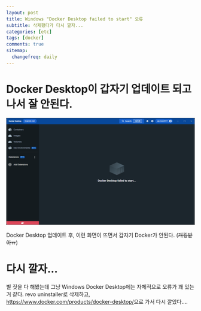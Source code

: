 ```yaml
---
layout: post
title: Windows "Docker Desktop failed to start" 오류
subtitle: 삭제했다가 다시 깔자...
categories: [etc]
tags: [docker]
comments: true
sitemap:
  changefreq: daily
---
```


# Docker Desktop이 갑자기 업데이트 되고 나서 잘 안된다.

![오류 화면](/assets/img/2022-12-05-docker-desktop-failed-to-start/오류.png)

Docker Desktop 업데이트 후, 이런 화면이 뜨면서 갑자기 Docker가 안된다. (~~개킹받아ㅠ~~)

# 다시 깔자...

별 짓을 다 해봤는데 그냥 Windows Docker Desktop에는 자체적으로 오류가 꽤 있는 거 같다. revo uninstaller로 삭제하고, <https://www.docker.com/products/docker-desktop/>으로 가서 다시 깔았다....
